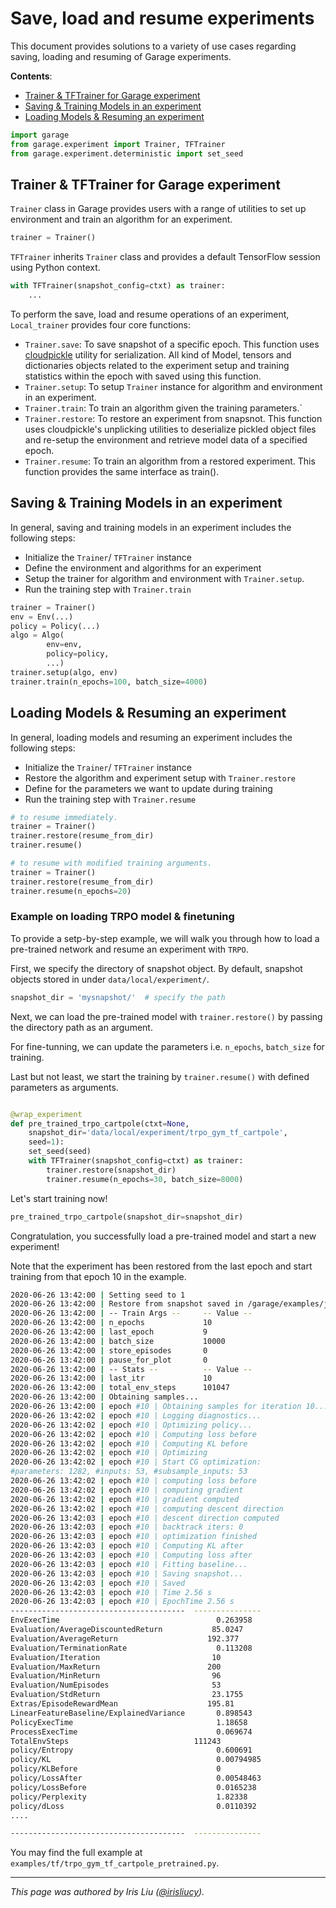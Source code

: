 # Save, load and resume experiments

This document provides solutions to a variety of use cases
regarding saving, loading and resuming of Garage experiments.

**Contents**:

- [Trainer & TFTrainer for Garage experiment](#Trainer-TFTrainer-for-garage-experiment)
- [Saving & Training Models in an experiment](#saving-training-models-in-an-experiment)
- [Loading Models & Resuming an experiment](#loading-models-resuming-an-experiment)

```python
import garage
from garage.experiment import Trainer, TFTrainer
from garage.experiment.deterministic import set_seed
```

## Trainer & TFTrainer for Garage experiment

`Trainer` class in Garage provides users with a range
of utilities to set up environment and train an algorithm
for an experiment.

```Python
trainer = Trainer()
```

`TFTrainer` inherits `Trainer` class and provides
a default TensorFlow session using Python context.

```Python
with TFTrainer(snapshot_config=ctxt) as trainer:
    ...
```

To perform the save, load and resume operations of
an experiment, `Local_trainer` provides four core functions:

- `Trainer.save`: To save snapshot of a specific epoch.
    This function uses [cloudpickle](https://github.com/cloudpipe/cloudpickle)
    utility for serialization. All kind of Model, tensors and dictionaries
    objects related to the experiment setup and training statistics
    within the epoch with saved using this function.
- `Trainer.setup`: To setup `Trainer` instance for
    algorithm and environment in an experiment.
- `Trainer.train`: To train an algorithm given the training
    parameters.`
- `Trainer.restore`: To restore an experiment from snapsnot.
    This function uses cloudpickle's unplicking utilities to deserialize
    pickled object files and re-setup the environment and retrieve model
    data of a specified epoch.
- `Trainer.resume`: To train an algorithm from a restored
    experiment. This function provides the same interface as train().

## Saving & Training Models in an experiment

In general, saving and training models in an experiment includes
 the following steps:

- Initialize the `Trainer`/ `TFTrainer` instance
- Define the environment and algorithms for an experiment
- Setup the trainer for algorithm and environment with `Trainer.setup`.
- Run the training step with `Trainer.train`

```Python
trainer = Trainer()
env = Env(...)
policy = Policy(...)
algo = Algo(
        env=env,
        policy=policy,
        ...)
trainer.setup(algo, env)
trainer.train(n_epochs=100, batch_size=4000)
```

## Loading Models & Resuming an experiment

In general, loading models and resuming an experiment includes
 the following steps:

- Initialize the `Trainer`/ `TFTrainer` instance
- Restore the algorithm and experiment setup with `Trainer.restore`
- Define for the parameters we want to update during training
- Run the training step with `Trainer.resume`

```Python
# to resume immediately.
trainer = Trainer()
trainer.restore(resume_from_dir)
trainer.resume()

# to resume with modified training arguments.
trainer = Trainer()
trainer.restore(resume_from_dir)
trainer.resume(n_epochs=20)
```

### Example on loading TRPO model & finetuning

To provide a setp-by-step example, we will walk you through how to load
a pre-trained network and resume an experiment with
`TRPO`.

First, we specify the directory of snapshot object. By default,
    snapshot objects stored in under `data/local/experiment/`.

```python
snapshot_dir = 'mysnapshot/'  # specify the path
```

Next, we can load the pre-trained model with `trainer.restore()`
by passing the directory path as an argument.

For fine-tunning, we can update the parameters i.e.
`n_epochs`, `batch_size` for training.

Last but not least, we start the training by
`trainer.resume()` with defined parameters as arguments.

```python

@wrap_experiment
def pre_trained_trpo_cartpole(ctxt=None,
    snapshot_dir='data/local/experiment/trpo_gym_tf_cartpole',
    seed=1):
    set_seed(seed)
    with TFTrainer(snapshot_config=ctxt) as trainer:
        trainer.restore(snapshot_dir)
        trainer.resume(n_epochs=30, batch_size=8000)

```

Let's start training now!

```python
pre_trained_trpo_cartpole(snapshot_dir=snapshot_dir)
```

Congratulation, you successfully load a pre-trained model and
start a new experiment!

Note that the experiment has been restored from the last epoch
and start training from that epoch 10 in the example.

```bash
2020-06-26 13:42:00 | Setting seed to 1
2020-06-26 13:42:00 | Restore from snapshot saved in /garage/examples/jupyter/data
2020-06-26 13:42:00 | -- Train Args --     -- Value --
2020-06-26 13:42:00 | n_epochs             10
2020-06-26 13:42:00 | last_epoch           9
2020-06-26 13:42:00 | batch_size           10000
2020-06-26 13:42:00 | store_episodes       0
2020-06-26 13:42:00 | pause_for_plot       0
2020-06-26 13:42:00 | -- Stats --          -- Value --
2020-06-26 13:42:00 | last_itr             10
2020-06-26 13:42:00 | total_env_steps      101047
2020-06-26 13:42:00 | Obtaining samples...
2020-06-26 13:42:00 | epoch #10 | Obtaining samples for iteration 10...
2020-06-26 13:42:02 | epoch #10 | Logging diagnostics...
2020-06-26 13:42:02 | epoch #10 | Optimizing policy...
2020-06-26 13:42:02 | epoch #10 | Computing loss before
2020-06-26 13:42:02 | epoch #10 | Computing KL before
2020-06-26 13:42:02 | epoch #10 | Optimizing
2020-06-26 13:42:02 | epoch #10 | Start CG optimization:
#parameters: 1282, #inputs: 53, #subsample_inputs: 53
2020-06-26 13:42:02 | epoch #10 | computing loss before
2020-06-26 13:42:02 | epoch #10 | computing gradient
2020-06-26 13:42:02 | epoch #10 | gradient computed
2020-06-26 13:42:02 | epoch #10 | computing descent direction
2020-06-26 13:42:03 | epoch #10 | descent direction computed
2020-06-26 13:42:03 | epoch #10 | backtrack iters: 0
2020-06-26 13:42:03 | epoch #10 | optimization finished
2020-06-26 13:42:03 | epoch #10 | Computing KL after
2020-06-26 13:42:03 | epoch #10 | Computing loss after
2020-06-26 13:42:03 | epoch #10 | Fitting baseline...
2020-06-26 13:42:03 | epoch #10 | Saving snapshot...
2020-06-26 13:42:03 | epoch #10 | Saved
2020-06-26 13:42:03 | epoch #10 | Time 2.56 s
2020-06-26 13:42:03 | epoch #10 | EpochTime 2.56 s
---------------------------------------  ---------------
EnvExecTime                                   0.263958
Evaluation/AverageDiscountedReturn           85.0247
Evaluation/AverageReturn                    192.377
Evaluation/TerminationRate                    0.113208
Evaluation/Iteration                         10
Evaluation/MaxReturn                        200
Evaluation/MinReturn                         96
Evaluation/NumEpisodes                       53
Evaluation/StdReturn                         23.1755
Extras/EpisodeRewardMean                    195.81
LinearFeatureBaseline/ExplainedVariance       0.898543
PolicyExecTime                                1.18658
ProcessExecTime                               0.069674
TotalEnvSteps                            111243
policy/Entropy                                0.600691
policy/KL                                     0.00794985
policy/KLBefore                               0
policy/LossAfter                              0.00548463
policy/LossBefore                             0.0165238
policy/Perplexity                             1.82338
policy/dLoss                                  0.0110392
....

---------------------------------------  ---------------
```

You may find the full example at `examples/tf/trpo_gym_tf_cartpole_pretrained.py`.

----
*This page was authored by Iris Liu ([@irisliucy](https://github.com/irisliucy)).*
